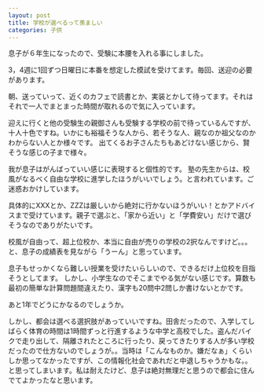 ```yaml
---
layout: post
title: 学校が選べるって羨ましい
categories: 子供
---
```


息子が６年生になったので、受験に本腰を入れる事にしました。

3，4週に1回ずつ日曜日に本番を想定した模試を受けてます。毎回、送迎の必要があります。

朝、送っていって、近くのカフェで読書とか、実装とかして待ってます。それはそれで一人でまとまった時間が取れるので気に入っています。

迎えに行くと他の受験生の親御さんも受験する学校の前で待っているんですが、十人十色ですね。いかにも裕福そうな人から、若そうな人、親なのか祖父なのかわからない人とか様々です。
出てくるお子さんたちもあどけない感じから、賢そうな感じの子まで様々。

我が息子はがんばっていい感じに表現すると個性的です。
塾の先生からは、校風がなるべく自由な学校に進学したほうがいいでしょう。と言われています。ご迷惑おかけしています。

具体的にXXXとか、ZZZは厳しいから絶対に行かないほうがいい！とかアドバイスまで受けています。親子で選ぶと、「家から近い」と「学費安い」だけで選びそうなのでありがたいです。

校風が自由って、超上位校か、本当に自由が売りの学校の2択なんですけど。。。と、息子の成績表を見ながら「うーん」と思っています。

息子もせっかくなら難しい授業を受けたいらしいので、できるだけ上位校を目指そうとしてます。
しかし、小学生なのでそこまでやる気がない感じです。算数も最初の簡単な計算問題間違えたり、漢字も20問中2問しか書けないとかです。

あと1年でどうにかなるのでしょうか。

しかし、都会は選べる選択肢があっていいですね。田舎だったので、入学してしばらく体育の時間は1時間ずっと行進するような中学と高校でした。盗んだバイクで走り出して、隔離されたところに行ったり、戻ってきたりする人が多い学校だったので仕方ないのでしょうが。。当時は「こんなものか。嫌だなぁ」くらいしか思ってなかったですが、この情報化社会であれだと中退しちゃうかもな。。と思ってしまいます。私は耐えたけど、息子は絶対無理だと思うので都会に住んでてよかったなと思います。
